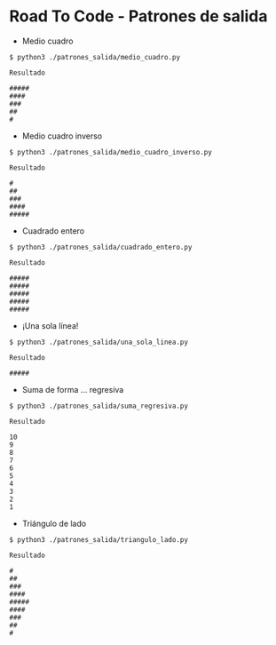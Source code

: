 # Road To Code - Patrones de salida

- Medio cuadro

```
$ python3 ./patrones_salida/medio_cuadro.py

Resultado

#####
####
###
##
#
```

- Medio cuadro inverso

```
$ python3 ./patrones_salida/medio_cuadro_inverso.py

Resultado

#
##
###
####
#####
```

- Cuadrado entero

```
$ python3 ./patrones_salida/cuadrado_entero.py

Resultado

#####
#####
#####
#####
#####
```

- ¡Una sola línea!

```
$ python3 ./patrones_salida/una_sola_linea.py

Resultado

#####
```

- Suma de forma ... regresiva

```
$ python3 ./patrones_salida/suma_regresiva.py

Resultado

10
9
8
7
6
5
4
3
2
1
```

- Triángulo de lado

```
$ python3 ./patrones_salida/triangulo_lado.py

Resultado

#
##
###
####
#####
####
###
##
#
```
